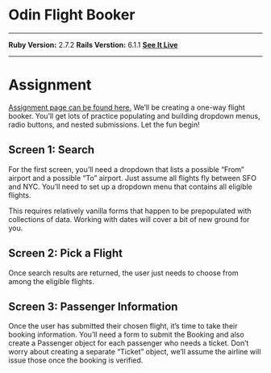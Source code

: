 # Odin Flight Booker

---

**Ruby Version:** 2.7.2
**Rails Verstion:** 6.1.1
[**See It Live**](https://odin-lucas-flight-booker.herokuapp.com/)

---

# Assignment
[Assignment page can be found here.](https://www.theodinproject.com/courses/ruby-on-rails/lessons/building-advanced-forms)
We’ll be creating a one-way flight booker. You’ll get lots of practice populating and building dropdown menus, radio buttons, and nested submissions. Let the fun begin!

## Screen 1: Search
For the first screen, you’ll need a dropdown that lists a possible “From” airport and a possible “To” airport. Just assume all flights fly between SFO and NYC. You’ll need to set up a dropdown menu that contains all eligible flights.

This requires relatively vanilla forms that happen to be prepopulated with collections of data. Working with dates will cover a bit of new ground for you.

## Screen 2: Pick a Flight
Once search results are returned, the user just needs to choose from among the eligible flights.

## Screen 3: Passenger Information
Once the user has submitted their chosen flight, it’s time to take their booking information. You’ll need a form to submit the Booking and also create a Passenger object for each passenger who needs a ticket. Don’t worry about creating a separate “Ticket” object, we’ll assume the airline will issue those once the booking is verified.